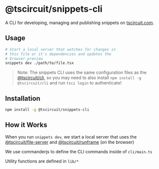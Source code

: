 # @tscircuit/snippets-cli

A CLI for developing, managing and publishing snippets on [tscircuit.com](https://tscircuit.com).

## Usage

```bash
# Start a local server that watches for changes in
# this file or it's dependencies and updates the
# browser preview
snippets dev ./path/to/file.tsx
```

> Note: The snippets CLI uses the same configuration files as the [@tscircuit/cli](https://github.com/tscircuit/cli), so you may need to also install `npm install -g @tscircuit/cli` and run `tsci login` to authenticate!

## Installation

```bash
npm install -g @tscircuit/snippets-cli
```

## How it Works

When you run `snippets dev`, we start a local
server that uses the [@tscircuit/file-server](https://github.com/tscircuit/file-server) and [@tscircuit/runframe](https://github.com/tscircuit/runframe) (on the browser)

We use commanderjs to define the CLI commands inside
of `cli/main.ts`

Utility functions are defined in `lib/*`
